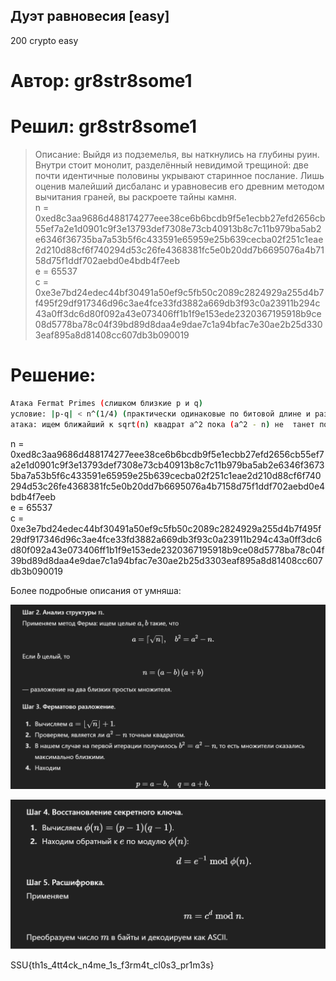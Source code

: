 ## Дуэт равновесия [easy]
200
crypto easy

# Автор: gr8str8some1
# Решил: gr8str8some1

>Описание: Выйдя из подземелья, вы наткнулись на глубины руин. Внутри стоит монолит, разделённый невидимой трещиной: две почти идентичные половины укрывают старинное послание. Лишь оценив малейший дисбаланс и уравновесив его древним методом вычитания граней, вы раскроете тайны камня.<br>
n = 0xed8c3aa9686d488174277eee38ce6b6bcdb9f5e1ecbb27efd2656cb55ef7a2e1d0901c9f3e13793def7308e73cb40913b8c7c11b979ba5ab2e6346f36735ba7a53b5f6c433591e65959e25b639cecba02f251c1eae2d210d88cf6f740294d53c26fe4368381fc5e0b20dd7b6695076a4b7158d75f1ddf702aebd0e4bdb4f7eeb<br>
e = 65537<br>
c = 0xe3e7bd24edec44bf30491a50ef9c5fb50c2089c2824929a255d4b7f495f29df917346d96c3ae4fce33fd3882a669db3f93c0a23911b294c43a0ff3dc6d80f092a43e073406ff1b1f9e153ede2320367195918b9ce08d5778ba78c04f39bd89d8daa4e9dae7c1a94bfac7e30ae2b25d3303eaf895a8d81408cc607db3b090019

# Решение:

```bash
Атака Fermat Primes (слишком близкие p и q)
условие: |p-q| < n^(1/4) (практически одинаковые по битовой длине и различаются на сотни-тысячи)
атака: ищем ближайший к sqrt(n) квадрат a^2 пока (a^2 - n) не  танет полным квадратом b^2 тогда: p=a-b, q=a+b
```

n = 0xed8c3aa9686d488174277eee38ce6b6bcdb9f5e1ecbb27efd2656cb55ef7a2e1d0901c9f3e13793def7308e73cb40913b8c7c11b979ba5ab2e6346f36735ba7a53b5f6c433591e65959e25b639cecba02f251c1eae2d210d88cf6f740294d53c26fe4368381fc5e0b20dd7b6695076a4b7158d75f1ddf702aebd0e4bdb4f7eeb<br>
e = 65537<br>
c = 0xe3e7bd24edec44bf30491a50ef9c5fb50c2089c2824929a255d4b7f495f29df917346d96c3ae4fce33fd3882a669db3f93c0a23911b294c43a0ff3dc6d80f092a43e073406ff1b1f9e153ede2320367195918b9ce08d5778ba78c04f39bd89d8daa4e9dae7c1a94bfac7e30ae2b25d3303eaf895a8d81408cc607db3b090019<br>

Более подробные описания от умняша:<br>

![img.png](images/img.png)

![img_1.png](images/img_1.png)

SSU{th1s_4tt4ck_n4me_1s_f3rm4t_cl0s3_pr1m3s}
